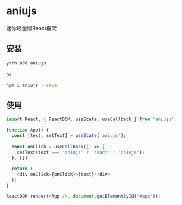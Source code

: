 # aniujs
迷你轻量版React框架

## 安装
```sh
yarn add aniujs
```
or

```sh
npm i aniujs --save
```

## 使用
```js
import React, { ReactDOM, useState, useCallback } from 'aniujs';

function App() {
  const [text, setText] = useState('aniujs');
  
  const onClick = useCallback(() => {
    setText(text === 'aniujs' ? 'react' : 'aniujs');
  }, []);
  
  return (
    <div onClick={onClick}>{text}</div>
  );
}

ReactDOM.render(<App />, document.getElementById('#app'));
```
